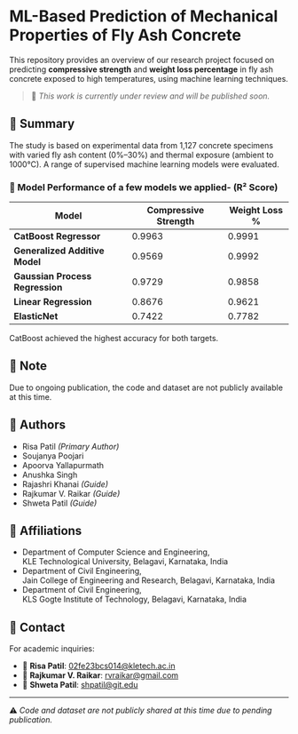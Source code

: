 # ML-Based Prediction of Mechanical Properties of Fly Ash Concrete

This repository provides an overview of our research project focused on predicting **compressive strength** and **weight loss percentage** in fly ash concrete exposed to high temperatures, using machine learning techniques.

> 📢 _This work is currently under review and will be published soon._

## 🧠 Summary

The study is based on experimental data from 1,127 concrete specimens with varied fly ash content (0%–30%) and thermal exposure (ambient to 1000°C). A range of supervised machine learning models were evaluated.

### 🔢 Model Performance of a few models we applied- (R² Score)

| Model                            | Compressive Strength | Weight Loss % |
|----------------------------------|----------------------|---------------|
| **CatBoost Regressor**           | 0.9963               | 0.9991        |
| **Generalized Additive Model**   | 0.9569               | 0.9992        |
| **Gaussian Process Regression**  | 0.9729               | 0.9858        |
| **Linear Regression**            | 0.8676               | 0.9621        |
| **ElasticNet**                   | 0.7422               | 0.7782        |

CatBoost achieved the highest accuracy for both targets.

## 📌 Note

Due to ongoing publication, the code and dataset are not publicly available at this time.

## 👥 Authors

- Risa Patil *(Primary Author)*  
- Soujanya Poojari  
- Apoorva Yallapurmath  
- Anushka Singh  
- Rajashri Khanai *(Guide)*  
- Rajkumar V. Raikar *(Guide)*  
- Shweta Patil *(Guide)*
## 🏫 Affiliations

- Department of Computer Science and Engineering,  
  KLE Technological University, Belagavi, Karnataka, India  
- Department of Civil Engineering,  
  Jain College of Engineering and Research, Belagavi, Karnataka, India  
- Department of Civil Engineering,  
  KLS Gogte Institute of Technology, Belagavi, Karnataka, India

## 📧 Contact

For academic inquiries:

- 📩 **Risa Patil**: 02fe23bcs014@kletech.ac.in  
- 📩 **Rajkumar V. Raikar**: rvraikar@gmail.com  
- 📩 **Shweta Patil**: shpatil@git.edu

---

⚠️ _Code and dataset are not publicly shared at this time due to pending publication._
